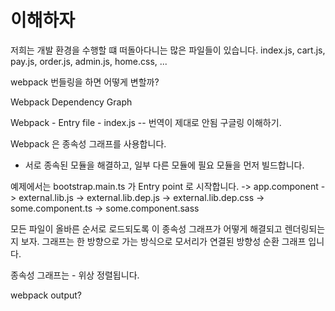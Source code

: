 # 이해하자

저희는 개발 환경을 수행할 떄 떠돌아다니는 많은 파일들이 있습니다.
index.js, cart.js, pay.js, order.js, admin.js, home.css, ...

webpack 번들링을 하면 어떻게 변할까?

Webpack Dependency Graph 

Webpack - Entry file - index.js -- 
번역이 제대로 안됨 구글링 이해하기.


Webpack 은 종속성 그래프를 사용합니다.

- 서로 종속된 모듈을 해결하고, 일부 다른 모듈에 필요 모듈을 먼저 빌드합니다.


예제에서는 bootstrap.main.ts 가 Entry point 로 시작합니다.
-> app.component -> external.lib.js -> external.lib.dep.js -> external.lib.dep.css
-> some.component.ts -> some.component.sass 

모든 파일이 올바른 순서로 로드되도록 이 종속성 그래프가 어떻게 해결되고 렌더링되는 지 보자.
그래프는 한 방향으로 가는 방식으로 모서리가 연결된 방향성 순환 그래프 입니다.

종속성 그래프는 - 위상 정렬됩니다.


webpack output?
